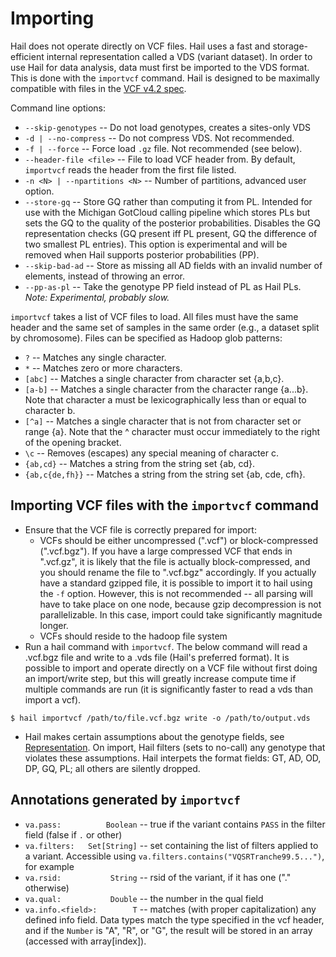 # Importing

Hail does not operate directly on VCF files.  Hail uses a fast and storage-efficient internal representation called a VDS (variant dataset).  In order to use Hail for data analysis, data must first be imported to the VDS format.  This is done with the `importvcf` command.  Hail is designed to be maximally compatible with files in the [VCF v4.2 spec](https://samtools.github.io/hts-specs/VCFv4.2.pdf).

Command line options:
 - `--skip-genotypes` -- Do not load genotypes, creates a sites-only VDS
 - `-d | --no-compress` -- Do not compress VDS.  Not recommended.
 - `-f | --force` -- Force load `.gz` file.  Not recommended (see below).
 - `--header-file <file>` -- File to load VCF header from.  By default, `importvcf` reads the header from the first file listed.
 - `-n <N> | --npartitions <N>` -- Number of partitions, advanced user option.
 - `--store-gq` -- Store GQ rather than computing it from PL.  Intended for use with the Michigan GotCloud calling pipeline which stores PLs but sets the GQ to the quality of the posterior probabilities.  Disables the GQ representation checks (GQ present iff PL present, GQ the difference of two smallest PL entries).  This option is experimental and will be removed when Hail supports posterior probabilities (PP).
 - `--skip-bad-ad` -- Store as missing all AD fields with an invalid number of elements, instead of throwing an error.
 - `--pp-as-pl` -- Take the genotype PP field instead of PL as Hail PLs.  _Note: Experimental, probably slow._

`importvcf` takes a list of VCF files to load.  All files must have the same header and the same set of samples in the same order (e.g., a dataset split by chromosome).  Files can be specified as Hadoop glob patterns:
 - `?` -- Matches any single character.
 - `*` -- Matches zero or more characters.
 - `[abc]` -- Matches a single character from character set {a,b,c}.
 - `[a-b]` -- Matches a single character from the character range {a...b}. Note that character a must be lexicographically less than or equal to character b.
 - `[^a]` -- Matches a single character that is not from character set or range {a}. Note that the ^ character must occur immediately to the right of the opening bracket.
 - `\c` -- Removes (escapes) any special meaning of character c.
 - `{ab,cd}` -- Matches a string from the string set {ab, cd}.
 - `{ab,c{de,fh}}` -- Matches a string from the string set {ab, cde, cfh}.

## Importing VCF files with the `importvcf` command

 - Ensure that the VCF file is correctly prepared for import:
   - VCFs should be either uncompressed (".vcf") or block-compressed (".vcf.bgz").  If you have a large compressed VCF that ends in ".vcf.gz", it is likely that the file is actually block-compressed, and you should rename the file to ".vcf.bgz" accordingly.  If you actually have a standard gzipped file, it is possible to import it to hail using the `-f` option.  However, this is not recommended -- all parsing will have to take place on one node, because gzip decompression is not parallelizable.  In this case, import could take significantly magnitude longer.
   - VCFs should reside to the hadoop file system
 - Run a hail command with `importvcf`.  The below command will read a .vcf.bgz file and write to a .vds file (Hail's preferred format).  It is possible to import and operate directly on a VCF file without first doing an import/write step, but this will greatly increase compute time if multiple commands are run (it is significantly faster to read a vds than import a vcf).
``` 
$ hail importvcf /path/to/file.vcf.bgz write -o /path/to/output.vds
```
 - Hail makes certain assumptions about the genotype fields, see [Representation](https://github.com/broadinstitute/hail/blob/master/docs/Representation.md).  On import, Hail filters (sets to no-call) any genotype that violates these assumptions.  Hail interpets the format fields: GT, AD, OD, DP, GQ, PL; all others are silently dropped.

<a name="annotations"></a>
## Annotations generated by `importvcf`

 - `va.pass:          Boolean` -- true if the variant contains `PASS` in the filter field (false if `.` or other)
 - `va.filters:   Set[String]` -- set containing the list of filters applied to a variant.  Accessible using `va.filters.contains("VQSRTranche99.5...")`, for example
 - `va.rsid:           String` -- rsid of the variant, if it has one ("." otherwise)
 - `va.qual:           Double` -- the number in the qual field
 - `va.info.<field>:        T` -- matches (with proper capitalization) any defined info field.  Data types match the type specified in the vcf header, and if the `Number` is "A", "R", or "G", the result will be stored in an array (accessed with array\[index\]).
